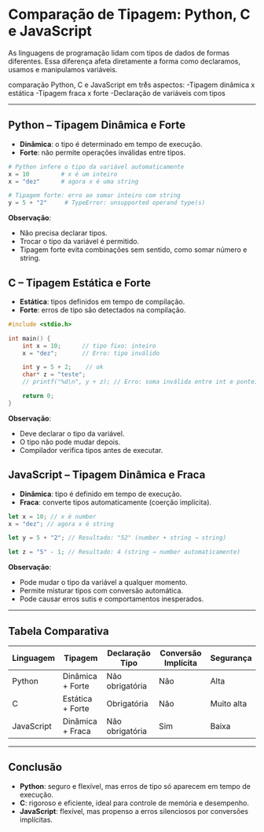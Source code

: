 # Comparação de Tipagem: Python, C e JavaScript

As linguagens de programação lidam com tipos de dados de formas diferentes. Essa diferença afeta diretamente a forma como declaramos, usamos e manipulamos variáveis.

comparação Python, C e JavaScript em tre̊s aspectos:
-Tipagem dinâmica x estática
-Tipagem fraca x forte
-Declaração de variáveis com tipos

---

## Python – Tipagem Dinâmica e Forte

- **Dinâmica**: o tipo é determinado em tempo de execução.
- **Forte**: não permite operações inválidas entre tipos.

```python
# Python infere o tipo da variável automaticamente
x = 10         # x é um inteiro
x = "dez"      # agora x é uma string

# Tipagem forte: erro ao somar inteiro com string
y = 5 + "2"     # TypeError: unsupported operand type(s)
```

**Observação**:

- Não precisa declarar tipos.
- Trocar o tipo da variável é permitido.
- Tipagem forte evita combinações sem sentido, como somar número e string.

## C – Tipagem Estática e Forte

- **Estática**: tipos definidos em tempo de compilação.
- **Forte**: erros de tipo são detectados na compilação.

```c
#include <stdio.h>

int main() {
    int x = 10;      // tipo fixo: inteiro
    x = "dez";       // Erro: tipo inválido

    int y = 5 + 2;    // ok
    char* z = "teste";
    // printf("%d\n", y + z); // Erro: soma inválida entre int e ponteiro

    return 0;
}
```

**Observação**:

- Deve declarar o tipo da variável.
- O tipo não pode mudar depois.
- Compilador verifica tipos antes de executar.

## JavaScript – Tipagem Dinâmica e Fraca

- **Dinâmica**: tipo é definido em tempo de execução.
- **Fraca**: converte tipos automaticamente (coerção implícita).

```javascript
let x = 10; // x é number
x = "dez"; // agora x é string

let y = 5 + "2"; // Resultado: "52" (number + string → string)

let z = "5" - 1; // Resultado: 4 (string → number automaticamente)
```

**Observação**:

- Pode mudar o tipo da variável a qualquer momento.
- Permite misturar tipos com conversão automática.
- Pode causar erros sutis e comportamentos inesperados.

---

## Tabela Comparativa

| Linguagem  | Tipagem          | Declaração Tipo | Conversão Implícita | Segurança  |
| ---------- | ---------------- | --------------- | ------------------- | ---------- |
| Python     | Dinâmica + Forte | Não obrigatória | Não                 | Alta       |
| C          | Estática + Forte | Obrigatória     | Não                 | Muito alta |
| JavaScript | Dinâmica + Fraca | Não obrigatória | Sim                 | Baixa      |

---

## Conclusão

- **Python**: seguro e flexível, mas erros de tipo só aparecem em tempo de execução.
- **C**: rigoroso e eficiente, ideal para controle de memória e desempenho.
- **JavaScript**: flexível, mas propenso a erros silenciosos por conversões implícitas.
